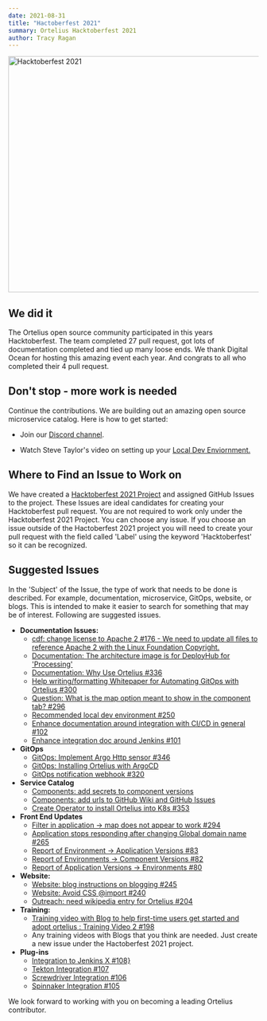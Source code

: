 ```yaml
---
date: 2021-08-31
title: "Hactoberfest 2021"
summary: Ortelius Hacktoberfest 2021
author: Tracy Ragan
---
```


<div class="col-center">
<img src="/images/OrteliusHackktoberfestPost2021.png" alt="Hacktoberfest 2021" height="474px" width="989px" />
</div>
<p></p>

## We did it

The Ortelius open source community participated in this years Hacktoberfest. The team completed 27 pull request, got lots of documentation completed and tied up many loose ends. We thank Digital Ocean for hosting this amazing event each year. And congrats to all who completed their 4 pull request. 

## Don't stop - more work is needed
Continue the contributions. We are building out an amazing open source microservice catalog. Here is how to get started:

- Join our [Discord channel](https://discord.gg/wM4b5yEFzS).

- Watch Steve Taylor's video on setting up your [Local Dev Enviornment.](https://www.youtube.com/watch?v=K7r-jp9ZmTE&list=PLjQ1l9KZoIQ39x2230RCUZM8ZlRT1-rp4) 

## Where to Find an Issue to Work on
We have created a [Hacktoberfest 2021 Project](https://github.com/ortelius/ortelius/projects/5) and assigned GitHub Issues to the project. These Issues are ideal candidates for creating your Hacktoberfest pull request. You are not required to work only under the Hacktoberfest 2021 Project. You can choose any issue. If you choose an issue outside of the Hactoberfest 2021 project you will need to create your pull request with the field called 'Label' using the keyword 'Hacktoberfest' so it can be recognized.


## Suggested Issues

In the 'Subject' of the Issue, the type of work that needs to be done is described. For example, documentation, microservice, GitOps, website, or blogs. This is intended to make it easier to search for something that may be of interest. Following are suggested issues. 

- <strong>Documentation Issues:</strong><br>
     - [cdf: change license to Apache 2 #176 - We need to update all files to reference Apache 2 with the Linux Foundation Copyright.](https://github.com/ortelius/ortelius/issues/176)
    - [Documentation: The architecture image is for DeployHub for 'Processing'](https://github.com/ortelius/ortelius/issues/333)
    - [Documentation: Why Use Ortelius #336](https://github.com/ortelius/ortelius/issues/336)
    - [Help writing/formatting Whitepaper for Automating GitOps with Ortelius #300](https://github.com/ortelius/ortelius/issues/300)
    - [Question: What is the map option meant to show in the component tab? #296](https://github.com/ortelius/ortelius/issues/296)
    - [Recommended local dev environment #250](https://github.com/ortelius/ortelius/issues/250)
    - [Enhance documentation around integration with CI/CD in general #102](https://github.com/ortelius/ortelius/issues/102)
    - [Enhance integration doc around Jenkins #101](https://github.com/ortelius/ortelius/issues/101)
- <strong>GitOps</strong><br>
    - [GitOps: Implement Argo Http sensor #346](https://github.com/ortelius/ortelius/issues/346)
    - [GitOps: Installing Ortelius with ArgoCD](https://github.com/ortelius/ortelius/issues/345)
    - [GitOps notification webhook #320](https://github.com/ortelius/ortelius/issues/320)
- <strong>Service Catalog</strong><br>
    - [Components: add secrets to component versions](https://github.com/ortelius/ortelius/issues/341)
    - [Components: add urls to GitHub Wiki and GitHub Issues](https://github.com/ortelius/ortelius/issues/340)
    - [Create Operator to install Ortelius into K8s #353](https://github.com/ortelius/ortelius/issues/353)
 - <strong>Front End Updates</strong><br>
   - [Filter in application -> map does not appear to work #294](https://github.com/ortelius/ortelius/issues/294)
   - [Application stops responding after changing Global domain name #265](https://github.com/ortelius/ortelius/issues/265)
   - [Report of Environment -> Application Versions #83](https://github.com/ortelius/ortelius/issues/83)
   - [Report of Environments -> Component Versions #82](https://github.com/ortelius/ortelius/issues/82)
   - [Report of Application Versions -> Environments #80](https://github.com/ortelius/ortelius/issues/80)
- <strong>Website:</strong><br>
    - [Website: blog instructions on blogging #245](https://github.com/ortelius/ortelius/issues/245)
    - [Website: Avoid CSS @import #240](https://github.com/ortelius/ortelius/issues/240)
    - [Outreach: need wikipedia entry for Ortelius #204](https://github.com/ortelius/ortelius/issues/204)
- <strong>Training:</strong><br>
    - [Training video with Blog to help first-time users get started and adopt ortelius : Training Video 2 #198](https://github.com/ortelius/ortelius/issues/198)
    - Any training videos with Blogs that you think are needed. Just create a new issue under the Hactoberfest 2021 project.  
- <strong>Plug-ins</strong><br>
   - [Integration to Jenkins X #108}](https://github.com/ortelius/ortelius/issues/108)
   - [Tekton Integration #107](https://github.com/ortelius/ortelius/issues/107)
   - [Screwdriver Integration #106](https://github.com/ortelius/ortelius/issues/106)
   - [Spinnaker Integration #105](https://github.com/ortelius/ortelius/issues/105)

We look forward to working with you on becoming a leading Ortelius contributor. 